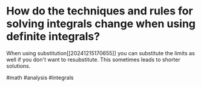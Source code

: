 # How do the techniques and rules for solving integrals change when using definite integrals? 
When using substitution[[20241215170655]] you can substitute the limits as well if you don't want to resubstitute. This sometimes leads to shorter solutions.

#math #analysis #integrals